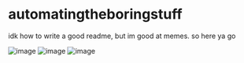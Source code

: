 # automatingtheboringstuff
idk how to write a good readme, but im good at memes. so here ya go

![image](https://user-images.githubusercontent.com/63632056/132941320-4ce7979d-8330-452a-9357-87f90e5198ab.png)
![image](https://user-images.githubusercontent.com/63632056/132941286-361dcfc9-1004-4c08-aed2-9f7626dcba9f.png) ![image](https://user-images.githubusercontent.com/63632056/132941338-06f1f591-ce17-4fa3-a367-62bdc8af59b1.png)

